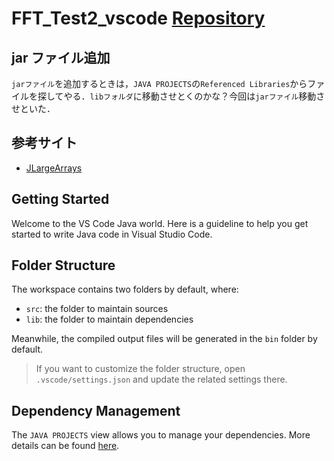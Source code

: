 # FFT_Test2_vscode [Repository](https://github.com/Nave-wata/android_test_projects/tree/main/FFT_Test2_vscode)

## jar ファイル追加

`jarファイル`を追加するときは，`JAVA PROJECTS`の`Referenced Libraries`からファイルを探してやる．`libフォルダ`に移動させとくのかな？今回は`jarファイル`移動させといた．

## 参考サイト

- [JLargeArrays](https://github.com/carandraug/debian-libjlargearrays-java)

## Getting Started

Welcome to the VS Code Java world. Here is a guideline to help you get started to write Java code in Visual Studio Code.

## Folder Structure

The workspace contains two folders by default, where:

- `src`: the folder to maintain sources
- `lib`: the folder to maintain dependencies

Meanwhile, the compiled output files will be generated in the `bin` folder by default.

> If you want to customize the folder structure, open `.vscode/settings.json` and update the related settings there.

## Dependency Management

The `JAVA PROJECTS` view allows you to manage your dependencies. More details can be found [here](https://github.com/microsoft/vscode-java-dependency#manage-dependencies).

